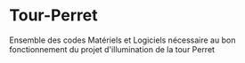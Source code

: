 # Tour-Perret
Ensemble des codes Matériels et Logiciels nécessaire au bon fonctionnement du projet d'illumination de la tour Perret
